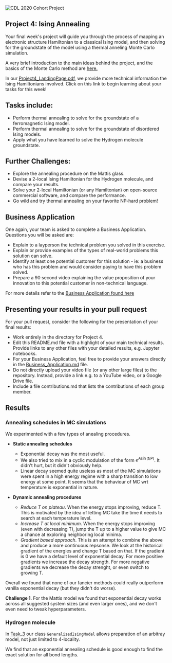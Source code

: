 ![CDL 2020 Cohort Project](../figures/CDL_logo.jpg)

## Project 4: Ising Annealing

Your final week's project will guide you through the process of mapping an electronic structure Hamiltonian to a classical Ising model, and then solving for the groundstate of the model using a thermal anneling Monte Carlo simulation.

A very brief introduction to the main ideas behind the project, and the basics of the Monte Carlo method are
[here.](https://github.com/CDL-Quantum/CohortProject_2020/blob/master/CDL_2020_docs.pdf)

In our [Project4_LandingPage.pdf](https://github.com/CDL-Quantum/CohortProject_2020/blob/master/Project_4_Ising_Annealer/Project4_LandingPage.pdf),
we provide more technical information the Ising Hamiltonians involved.
Click on this link to begin learning about your tasks for this week!

## Tasks include:

- Perform thermal annealing to solve for the groundstate of a ferromagnetic Ising model.
- Perform thermal annealing to solve for the groundstate of disordered Ising models.
- Apply what you have learned to solve the Hydrogen molecule groundstate.

## Further Challenges:

- Explore the annealing procedure on the Mattis glass.
- Devise a 2-local Ising Hamiltonian for the Hydrogen molecule, and compare your results.
- Solve your 2-local Hamiltonian (or any Hamiltonian) on open-source commercial software, and compare the performance.
- Go wild and try thermal annealing on your favorite NP-hard problem!

## Business Application

One again, your team is asked to complete a Business Application. Questions you will be asked are:

- Explain to a layperson the technical problem you solved in this exercise.
- Explain or provide examples of the types of real-world problems this solution can solve.
- Identify at least one potential customer for this solution - ie: a business who has this problem and would consider paying to have this problem solved.
- Prepare a 90 second video explaining the value proposition of your innovation to this potential customer in non-technical language.

For more details refer to the [Business Application found here](./Business_Application.md)

## Presenting your results in your pull request

For your pull request, consider the following for the presentation of your final results:

- Work entirely in the directory for Project 4.
- Edit this README.md file with a highlight of your main technical results. Provide links to any other files with your detailed results, e.g. Jupyter notebooks.
- For your Business Application, feel free to provide your answers directly in the
  [Business_Application.md](./Business_Application.md) file.
- Do not directly upload your video file (or any other large files) to the repository. Instead, provide a link e.g. to a YouTube video, or a Google Drive file.
- Include a file contributions.md that lists the contributions of each group member.

## Results

### Annealing schedules in MC simulations

We experimented with a few types of anealing procedures.

- **Static annealing schedules**

  - Exponential decay was the most useful.
  - We also tried to mix in a cyclic modulation of the form $e^{A\sin(t/P)}$. It didn't hurt, but it didn't obviously help.
  - Linear decay seemed quite useless as most of the MC simulations were spent in a high energy regime with a sharp transition to low energy at some point. It seems that the behaviour of MC wrt temperature is exponential in nature.

- **Dynamic annealing procedures**
  - _Reduce T on plateau_. When the energy stops improving, reduce T. This is motivated by the idea of letting MC take the time it needs to search at each temperature level.
  - _Increase T at local minimum_. When the energy stops improving (even with decreasing T), jump the T up to a higher value to give MC a chance at exploring neighboring local minima.
  - _Gradient based approach_. This is an attempt to combine the above and produce a more continuous repsonse. We look at the historical gradient of the energies and change T based on that. If the gradient is 0 we have a default level of exponential decay. For more positive gradients we increase the decay strength. For more negative gradients we decrease the decay strenght, or even switch to growing T.

Overall we found that none of our fancier methods could really outperform vanilla exponential decay (but they didn't do worse).

**Challenge 1**. For the Mattis model we found that exponential decay works across all suggested system sizes (and even larger ones), and we don't even need to tweak hyperparameters.

### Hydrogen molecule

In [Task_3](./Task_3.ipynb) our class `GeneralizedIsingModel` allows preparation of an arbitray model, not just limited to 4-locality.

We find that an exponential annealing schedule is good enough to find the exact solution for all bond lengths.
